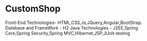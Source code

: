 # CustomShop
Front-End Technologies- HTML,CSS,Js,JQuery,Angular,BootStrap. 
Datebase and FrameWork - H2 
Java Technologies - J2EE,Spring Core,Spring Security,Spring MVC,Hibernet,JSP,JUnit-testing
